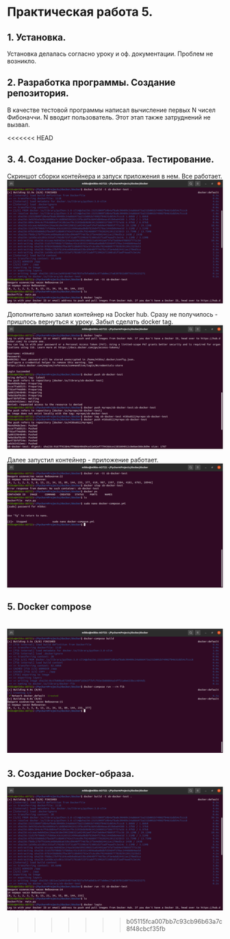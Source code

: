 # Практическая работа 5.
## 1. Установка. 
Установка делалась согласно уроку и оф. документации. Проблем не возникло.

## 2. Разработка программы. Создание репозитория.
В качестве тестовой программы написал вычисление первых N чисел Фибоначчи. N вводит пользователь.
Этот этап также затруднений не вызвал.

<<<<<<< HEAD
## 3. 4. Создание Docker-образа. Тестирование.
Скриншот сборки контейнера и запуск приложения в нем. Все работает. 
![](screenshots/1build.png)

Дополнительно залил контейнер на Docker hub.
Сразу не получилось - пришлось вернуться к уроку. Забыл сделать docker tag.
![](screenshots/2push.png)

Далее запустил контейнер - приложение работает.
![](screenshots/3run.png)

## 5. Docker compose

![](screenshots/4compose.png)
=======
## 3. Создание Docker-образа.
![](screenshots/1build.png)
>>>>>>> b05115fca007bb7c93cb96b63a7c8f48cbcf35fb
